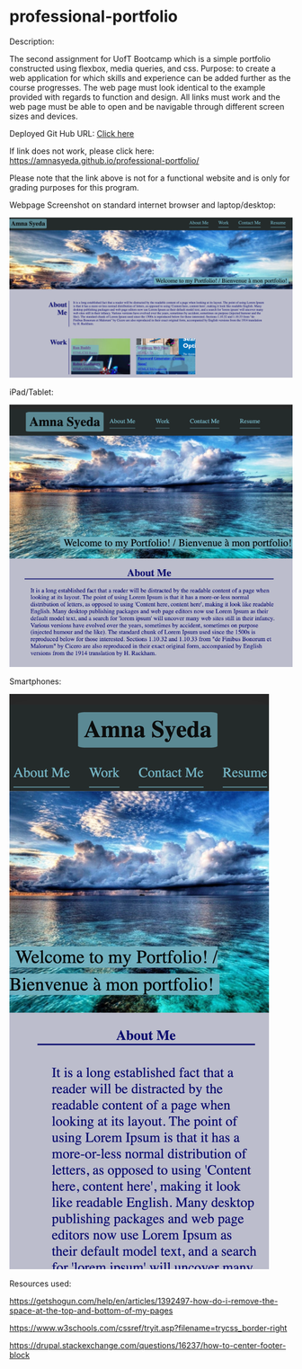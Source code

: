 # professional-portfolio

Description: 

The second assignment for UofT Bootcamp which is a simple portfolio constructed using flexbox, media queries, and css. 
Purpose: to create a web application for which skills and experience can be added further as the course progresses. The web page must look identical to the example provided with regards to function and design. All links must work and the web page must be able to open and be navigable through different screen sizes and devices. 

Deployed Git Hub URL: 
<a href="https://amnasyeda.github.io/professional-portfolio/" target="_blank">Click here</a>

If link does not work, please click here: https://amnasyeda.github.io/professional-portfolio/


Please note that the link above is not for a functional website and is only for grading purposes for this program. 

Webpage Screenshot on standard internet browser and laptop/desktop: 


![alt text](https://raw.githubusercontent.com/amnasyeda/professional-portfolio/develop/assets/images/desktop-laptop.png)

iPad/Tablet:


![alt text](https://raw.githubusercontent.com/amnasyeda/professional-portfolio/develop/assets/images/iPad.png)

Smartphones:


![alt text](https://raw.githubusercontent.com/amnasyeda/professional-portfolio/develop/assets/images/iPhone-x.png)


Resources used: 

https://getshogun.com/help/en/articles/1392497-how-do-i-remove-the-space-at-the-top-and-bottom-of-my-pages

https://www.w3schools.com/cssref/tryit.asp?filename=trycss_border-right

https://drupal.stackexchange.com/questions/16237/how-to-center-footer-block





